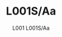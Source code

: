 ---
designer: Alberto Basaglia Natalia Rota Nodari
description: "L001%20is%20a%20collection%20of%20lamps%20with%20an%20iconic%20design%20consisting%20of%20elements%20capable%20of%20creating%20different%20combinations.%20Suspension%20lamp%20with%20two%20injection%20moulded%20polycarbonate%20diffusers%20%D8%20265mm."
image_primary: img/L0001S_L001S-AA_01_zoom.jpg
image_secondary: img/L0001S_L001S-AA_02_zoom.jpg
manufacturer: Pedrali
href: https://www.pedrali.it/en/products/catalog/Lamp-L001S-AA/
subtitle: L001 L001S/Aa
title: L001S/Aa
image_thumb: img/L0001S_L001S-AA_cover.jpg
tags: 
  - pedrali
  - lamps
category: lamps
slug: /manufacturers/pedrali/lamps/alberto-basaglia-natalia-rota-nodari-l-001-s-aa
---